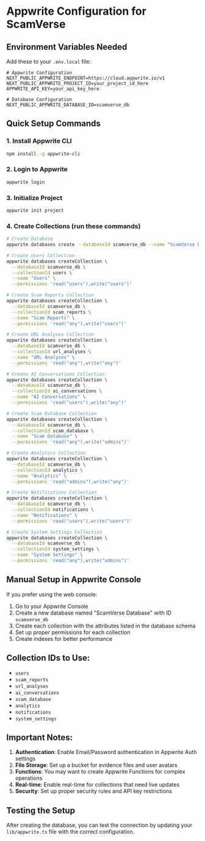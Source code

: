 # Appwrite Configuration for ScamVerse

## Environment Variables Needed

Add these to your `.env.local` file:

```env
# Appwrite Configuration
NEXT_PUBLIC_APPWRITE_ENDPOINT=https://cloud.appwrite.io/v1
NEXT_PUBLIC_APPWRITE_PROJECT_ID=your_project_id_here
APPWRITE_API_KEY=your_api_key_here

# Database Configuration
NEXT_PUBLIC_APPWRITE_DATABASE_ID=scamverse_db
```

## Quick Setup Commands

### 1. Install Appwrite CLI

```bash
npm install -g appwrite-cli
```

### 2. Login to Appwrite

```bash
appwrite login
```

### 3. Initialize Project

```bash
appwrite init project
```

### 4. Create Collections (run these commands)

```bash
# Create Database
appwrite databases create --databaseId scamverse_db --name "ScamVerse Database"

# Create Users Collection
appwrite databases createCollection \
  --databaseId scamverse_db \
  --collectionId users \
  --name "Users" \
  --permissions 'read("users"),write("users")'

# Create Scam Reports Collection
appwrite databases createCollection \
  --databaseId scamverse_db \
  --collectionId scam_reports \
  --name "Scam Reports" \
  --permissions 'read("any"),write("users")'

# Create URL Analyses Collection
appwrite databases createCollection \
  --databaseId scamverse_db \
  --collectionId url_analyses \
  --name "URL Analyses" \
  --permissions 'read("any"),write("any")'

# Create AI Conversations Collection
appwrite databases createCollection \
  --databaseId scamverse_db \
  --collectionId ai_conversations \
  --name "AI Conversations" \
  --permissions 'read("users"),write("any")'

# Create Scam Database Collection
appwrite databases createCollection \
  --databaseId scamverse_db \
  --collectionId scam_database \
  --name "Scam Database" \
  --permissions 'read("any"),write("admins")'

# Create Analytics Collection
appwrite databases createCollection \
  --databaseId scamverse_db \
  --collectionId analytics \
  --name "Analytics" \
  --permissions 'read("admins"),write("any")'

# Create Notifications Collection
appwrite databases createCollection \
  --databaseId scamverse_db \
  --collectionId notifications \
  --name "Notifications" \
  --permissions 'read("users"),write("users")'

# Create System Settings Collection
appwrite databases createCollection \
  --databaseId scamverse_db \
  --collectionId system_settings \
  --name "System Settings" \
  --permissions 'read("any"),write("admins")'
```

## Manual Setup in Appwrite Console

If you prefer using the web console:

1. Go to your Appwrite Console
2. Create a new database named "ScamVerse Database" with ID `scamverse_db`
3. Create each collection with the attributes listed in the database schema
4. Set up proper permissions for each collection
5. Create indexes for better performance

## Collection IDs to Use:

- `users`
- `scam_reports`
- `url_analyses`
- `ai_conversations`
- `scam_database`
- `analytics`
- `notifications`
- `system_settings`

## Important Notes:

1. **Authentication**: Enable Email/Password authentication in Appwrite Auth settings
2. **File Storage**: Set up a bucket for evidence files and user avatars
3. **Functions**: You may want to create Appwrite Functions for complex operations
4. **Real-time**: Enable real-time for collections that need live updates
5. **Security**: Set up proper security rules and API key restrictions

## Testing the Setup

After creating the database, you can test the connection by updating your `lib/appwrite.ts` file with the correct configuration.
